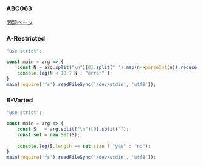 ### ABC063
[問題ページ](https://atcoder.jp/contests/abc063/tasks)

### A-Restricted
```JavaScript
"use strict";

const main = arg => {
    const N = arg.split("\n")[0].split(" ").map(n=>parseInt(n)).reduce((m,n)=>m+n);
    console.log(N < 10 ? N : "error" );
}
main(require('fs').readFileSync('/dev/stdin', 'utf8'));

```

### B-Varied
```JavaScript
"use strict";

const main = arg => {
    const S   = arg.split("\n")[0].split("");
    const set = new Set(S);
    
    console.log(S.length == set.size ? "yes" : "no");
}
main(require('fs').readFileSync('/dev/stdin', 'utf8'));

```